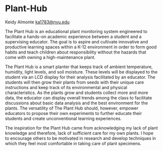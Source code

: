 # Plant-Hub
Keidy Almonte ka1783@nyu.edu


The Plant Hub is an educational plant monitoring system engineered to facilitate a hands-on academic experience between a student and a supervising educator.
The goal is to aspire and cultivate innovative and productive learning spaces within a K-12 environment in order to form good habits and teach children about
responsibility without the hazards that come with owning a high-maintenance plant. 

The Plant Hub is a smart planter that keeps track of ambient temperature, humidity, light levels, and soil moisture. These levels will be displayed to the student
via an LCD display for their analysis facilitated by an educator. The students will then grow their plants from seeds with their unique care instructions and keep
track of its environmental and physical characteristics. As the plants grow and students collect more and more data, the educator can display overall trends among
the class to facilitate discussions about basic data analysis and the best environment for the plants. The versatility of The Plant Hub should, however, empower 
educators to propose their own experiments to further educate their students and create unconventional learning experiences.

The inspiration for the Plant Hub came from acknowledging my lack of plant knowledge and therefore, lack of sufficient care for my own plants. I hope to encourage
others to be motivated in research and develop techniques in which they feel most comfortable in taking care of plant specimens.
